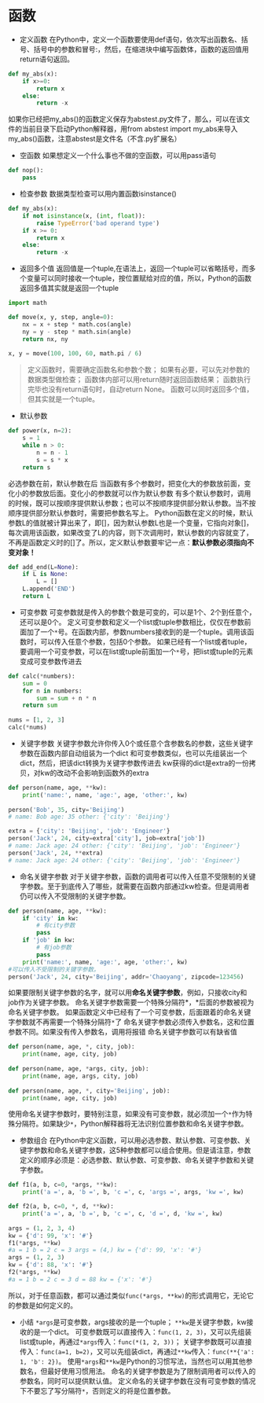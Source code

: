 # 函数
* 定义函数
  在Python中，定义一个函数要使用def语句，依次写出函数名、括号、括号中的参数和冒号:，然后，在缩进块中编写函数体，函数的返回值用return语句返回。
```python
def my_abs(x):
    if x>=0:
        return x
    else:
        return -x
```
如果你已经把my_abs()的函数定义保存为abstest.py文件了，那么，可以在该文件的当前目录下启动Python解释器，用from abstest import my_abs来导入my_abs()函数，注意abstest是文件名（不含.py扩展名）

* 空函数
  如果想定义一个什么事也不做的空函数，可以用pass语句
```python
def nop():
    pass
```

* 检查参数
  数据类型检查可以用内置函数isinstance()
```python
def my_abs(x):
    if not isinstance(x, (int, float)):
        raise TypeError('bad operand type')
    if x >= 0:
        return x
    else:
        return -x
```

* 返回多个值
  返回值是一个tuple,在语法上，返回一个tuple可以省略括号，而多个变量可以同时接收一个tuple，按位置赋给对应的值，所以，Python的函数返回多值其实就是返回一个tuple
```python
import math

def move(x, y, step, angle=0):
    nx = x + step * math.cos(angle)
    ny = y - step * math.sin(angle)
    return nx, ny
    
x, y = move(100, 100, 60, math.pi / 6)
```
> 定义函数时，需要确定函数名和参数个数；
> 如果有必要，可以先对参数的数据类型做检查；
> 函数体内部可以用return随时返回函数结果；
> 函数执行完毕也没有return语句时，自动return None。
> 函数可以同时返回多个值，但其实就是一个tuple。

* 默认参数
```python
def power(x, n=2):
    s = 1
    while n > 0:
        n = n - 1
        s = s * x
    return s
```
必选参数在前，默认参数在后
当函数有多个参数时，把变化大的参数放前面，变化小的参数放后面。变化小的参数就可以作为默认参数
有多个默认参数时，调用的时候，既可以按顺序提供默认参数；也可以不按顺序提供部分默认参数。当不按顺序提供部分默认参数时，需要把参数名写上。
Python函数在定义的时候，默认参数L的值就被计算出来了，即[]，因为默认参数L也是一个变量，它指向对象[]，每次调用该函数，如果改变了L的内容，则下次调用时，默认参数的内容就变了，不再是函数定义时的[]了。所以，定义默认参数要牢记一点：**默认参数必须指向不变对象！**
```python
def add_end(L=None):
    if L is None:
        L = []
    L.append('END')
    return L
```

* 可变参数
  可变参数就是传入的参数个数是可变的，可以是1个、2个到任意个，还可以是0个。
  定义可变参数和定义一个list或tuple参数相比，仅仅在参数前面加了一个`*`号。在函数内部，参数numbers接收到的是一个tuple。调用该函数时，可以传入任意个参数，包括0个参数。
  如果已经有一个list或者tuple，要调用一个可变参数，可以在list或tuple前面加一个`*`号，把list或tuple的元素变成可变参数传进去
```python
def calc(*numbers):
    sum = 0
    for n in numbers:
        sum = sum + n * n
    return sum
    
nums = [1, 2, 3]
calc(*nums)
```

* 关键字参数
  关键字参数允许你传入0个或任意个含参数名的参数，这些关键字参数在函数内部自动组装为一个dict
  和可变参数类似，也可以先组装出一个dict，然后，把该dict转换为关键字参数传进去
  kw获得的dict是extra的一份拷贝，对kw的改动不会影响到函数外的extra
```python
def person(name, age, **kw):
    print('name:', name, 'age:', age, 'other:', kw)
    
person('Bob', 35, city='Beijing')
# name: Bob age: 35 other: {'city': 'Beijing'}

extra = {'city': 'Beijing', 'job': 'Engineer'}
person('Jack', 24, city=extra['city'], job=extra['job'])
# name: Jack age: 24 other: {'city': 'Beijing', 'job': 'Engineer'}
person('Jack', 24, **extra)
# name: Jack age: 24 other: {'city': 'Beijing', 'job': 'Engineer'}
```

* 命名关键字参数
  对于关键字参数，函数的调用者可以传入任意不受限制的关键字参数。至于到底传入了哪些，就需要在函数内部通过kw检查。但是调用者仍可以传入不受限制的关键字参数。
```python
def person(name, age, **kw):
    if 'city' in kw:
        # 有city参数
        pass
    if 'job' in kw:
        # 有job参数
        pass
    print('name:', name, 'age:', age, 'other:', kw)
#可以传入不受限制的关键字参数。
person('Jack', 24, city='Beijing', addr='Chaoyang', zipcode=123456)
```
如果要限制关键字参数的名字，就可以用**命名关键字参数**，例如，只接收city和job作为关键字参数。
命名关键字参数需要一个特殊分隔符*，*后面的参数被视为命名关键字参数。
如果函数定义中已经有了一个可变参数，后面跟着的命名关键字参数就不再需要一个特殊分隔符`*`了
命名关键字参数必须传入参数名，这和位置参数不同。如果没有传入参数名，调用将报错
命名关键字参数可以有缺省值
```python
def person(name, age, *, city, job):
    print(name, age, city, job)
    
def person(name, age, *args, city, job):
    print(name, age, args, city, job)
    
def person(name, age, *, city='Beijing', job):
    print(name, age, city, job)
```
使用命名关键字参数时，要特别注意，如果没有可变参数，就必须加一个`*`作为特殊分隔符。如果缺少`*`，Python解释器将无法识别位置参数和命名关键字参数。

* 参数组合
在Python中定义函数，可以用必选参数、默认参数、可变参数、关键字参数和命名关键字参数，这5种参数都可以组合使用。但是请注意，参数定义的顺序必须是：必选参数、默认参数、可变参数、命名关键字参数和关键字参数。
```python
def f1(a, b, c=0, *args, **kw):
    print('a =', a, 'b =', b, 'c =', c, 'args =', args, 'kw =', kw)

def f2(a, b, c=0, *, d, **kw):
    print('a =', a, 'b =', b, 'c =', c, 'd =', d, 'kw =', kw)
    
args = (1, 2, 3, 4)
kw = {'d': 99, 'x': '#'}
f1(*args, **kw)
#a = 1 b = 2 c = 3 args = (4,) kw = {'d': 99, 'x': '#'}
args = (1, 2, 3)
kw = {'d': 88, 'x': '#'}
f2(*args, **kw)
#a = 1 b = 2 c = 3 d = 88 kw = {'x': '#'}
```
所以，对于任意函数，都可以通过类似`func(*args, **kw)`的形式调用它，无论它的参数是如何定义的。

* 小结
`*args`是可变参数，args接收的是一个tuple；
`**kw`是关键字参数，kw接收的是一个dict。
可变参数既可以直接传入：`func(1, 2, 3)`，又可以先组装list或tuple，再通过`*args`传入：`func(*(1, 2, 3))`；
关键字参数既可以直接传入：`func(a=1, b=2)`，又可以先组装dict，再通过`**kw`传入：`func(**{'a': 1, 'b': 2})`。
使用`*args`和`**kw`是Python的习惯写法，当然也可以用其他参数名，但最好使用习惯用法。
命名的关键字参数是为了限制调用者可以传入的参数名，同时可以提供默认值。
定义命名的关键字参数在没有可变参数的情况下不要忘了写分隔符`*`，否则定义的将是位置参数。